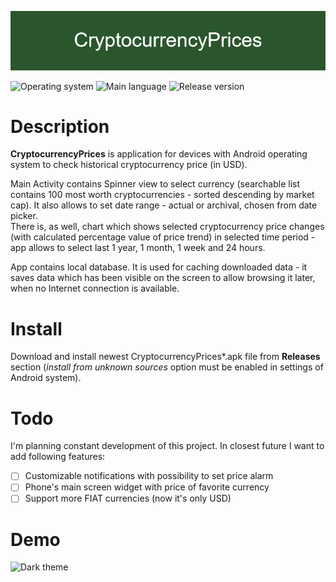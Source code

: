 ﻿![banner](res/banner.png)

![Operating system](https://img.shields.io/badge/OS-Android%208.0%2B-brightgreen)  ![Main language](https://img.shields.io/badge/Main%20language-Kotlin-blue) 
![Release version](https://img.shields.io/github/v/tag/arturkowalczyk300/android-cryptocurrency-prices?color=darkviolet&label=Release)

# Description
**CryptocurrencyPrices** is application for devices with Android operating system to check historical cryptocurrency price (in USD).  

Main Activity contains Spinner view to select currency (searchable list contains 100 most worth cryptocurrencies - sorted descending by market cap). It also allows to set date range - actual or archival, chosen from date picker.  
There is, as well, chart which shows selected cryptocurrency price changes (with calculated percentage value of price trend) in selected time period - app allows to select last 1 year, 1 month, 1 week and 24 hours.  

App contains local database. It is used for caching downloaded data - it saves data which has been visible on the screen to allow browsing it later, when no Internet connection is available.

# Install
Download and install newest CryptocurrencyPrices*.apk file from **Releases** section (*install from unknown sources* option must be enabled in settings of Android system).

# Todo
I'm planning constant development of this project. In closest future I want to add following features:
- [ ] Customizable notifications with possibility to set price alarm
- [ ] Phone's main screen widget with price of favorite currency
- [ ] Support more FIAT currencies (now it's only USD)

# Demo
<img src="res/demo.gif" alt="Dark theme" width="40%" height="40%"> 
